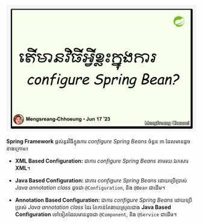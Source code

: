 ![how-many-ways-are-there-to-configure-the-spring](./images/how-many-ways-are-there-to-configure-the-spring.jpg "How many ways are there to configure the Spring")

**Spring Framework** ផ្តល់នូវវិធីក្នុងការ _configure Spring Beans_ ចំនួន ៣ ដែលមានដូចខាងក្រោម៖

- **XML Based Configuration:** ជាការ ​*configure Spring Beans* តាមរយៈឯកសារ **XML**។

- **Java Based Configuration:** ជាការ _configure Spring Beans_ ដោយប្រើប្រាស់ _Java annotation class_ ដូចជា `@Configuration`, និង `@Bean` ជាដើម។

- **Annotation Based Configuration:** ជាការ _configure Spring Beans_ ដោយប្រើប្រាស់ _Java annotation class_ ដែរ តែកាន់តែងាយស្រួលជាង **Java Based Configuration** ទៅទៀតដែលមានដូចជា `@Component`, និង `@Service` ជាដើម។
